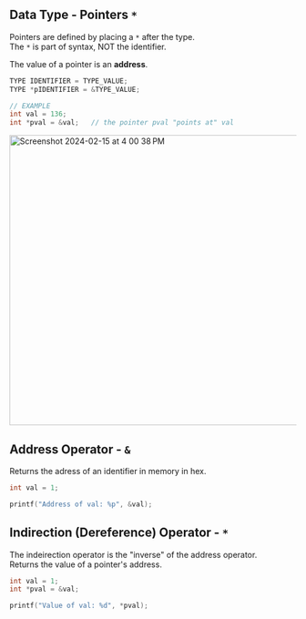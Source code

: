 ## Data Type - Pointers `*`
Pointers are defined by placing a `*` after the type. <br>
The `*` is part of syntax, NOT the identifier. <br>

The value of a pointer is an **address**. 

```C
TYPE IDENTIFIER = TYPE_VALUE;
TYPE *pIDENTIFIER = &TYPE_VALUE;

// EXAMPLE
int val = 136;
int *pval = &val;   // the pointer pval "points at" val

```

<img width="510" alt="Screenshot 2024-02-15 at 4 00 38 PM" src="https://github.com/liuandy1207/notes/assets/72530429/c714a243-76c4-4486-bb13-c09f809c250c">

## Address Operator - `&`
Returns the adress of an identifier in memory in hex. 
```C
int val = 1;

printf("Address of val: %p", &val);

```

## Indirection (Dereference) Operator - `*`
The indeirection operator is the "inverse" of the address operator. <br>
Returns the value of a pointer's address.
```C
int val = 1;
int *pval = &val;

printf("Value of val: %d", *pval);

```
